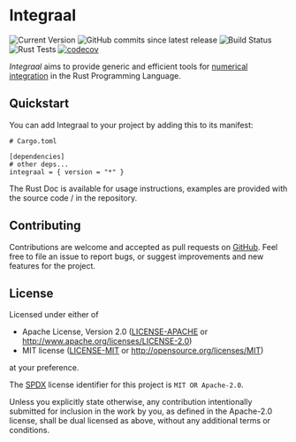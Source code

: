 # Integraal

![Current Version](https://img.shields.io/crates/v/integraal?label=latest%20release)
![GitHub commits since latest release](https://img.shields.io/github/commits-since/imrn99/integraal/latest)
![Build Status](https://github.com/imrn99/integraal/actions/workflows/build.yml/badge.svg)
![Rust Tests](https://github.com/imrn99/integraal/actions/workflows/test.yml/badge.svg)
[![codecov](https://codecov.io/gh/imrn99/integraal/graph/badge.svg?token=YNIE4B0ZXS)](https://codecov.io/gh/imrn99/integraal)

*Integraal* aims to provide generic and efficient tools for [numerical integration][NI] in the Rust Programming
Language.

[NI]: https://en.wikipedia.org/wiki/Numerical_integration

## Quickstart

You can add Integraal to your project by adding this to its manifest:

```
# Cargo.toml

[dependencies]
# other deps...
integraal = { version = "*" }

```

The Rust Doc is available for usage instructions, examples are provided with the source code / in the repository.

## Contributing

Contributions are welcome and accepted as pull requests on [GitHub][GH]. Feel free to file an issue to report bugs,
or suggest improvements and new features for the project.

[GH]: https://github.com/imrn99/integraal

## License

Licensed under either of

* Apache License, Version 2.0
  ([LICENSE-APACHE](LICENSE-APACHE) or http://www.apache.org/licenses/LICENSE-2.0)
* MIT license
  ([LICENSE-MIT](LICENSE-MIT) or http://opensource.org/licenses/MIT)

at your preference.

The [SPDX](https://spdx.dev) license identifier for this project is `MIT OR Apache-2.0`.

Unless you explicitly state otherwise, any contribution intentionally submitted
for inclusion in the work by you, as defined in the Apache-2.0 license, shall be
dual licensed as above, without any additional terms or conditions.